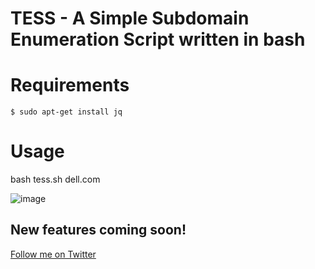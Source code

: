 # TESS - A Simple Subdomain Enumeration Script written in bash

#  Requirements
`$ sudo apt-get install jq`


# Usage
bash tess.sh dell.com

![image](https://user-images.githubusercontent.com/39010717/83434079-70cfd480-a457-11ea-84ef-63787b1ac72e.png)





## New features coming soon!


[Follow me on Twitter](https://twitter.com/kush_sri_3541)
